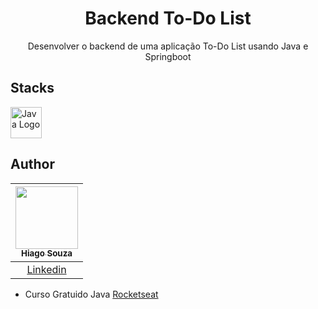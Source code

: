 <div align="center">
  <h1>Backend To-Do List</h1>
  Desenvolver o backend de uma aplicação To-Do List usando Java e Springboot
</div>
  
## Stacks
<div>

<img src="https://cdn.jsdelivr.net/gh/devicons/devicon/icons/java/java-plain-wordmark.svg" alt="Java Logo" title="Java" height="50px"/>
</div>

## Author

| [<img src="https://avatars.githubusercontent.com/u/105474434?v=4" height="100px"><br><sub>Hiago Souza</sub>](https://github.com/ohiagosouza) |
| :------------------------------------------------------------------------------------------------------------------------------------------: |
|                                             [Linkedin](https://www.linkedin.com/in/ohiagosouza)                                              |

- Curso Gratuido Java [Rocketseat](https://www.rocketseat.com.br/)
